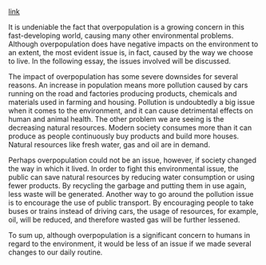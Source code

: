 [link](https://www.ielts-writing.info/EXAM/ielts_writing_samples_task_2/1142/)

It is undeniable the fact that overpopulation is a growing concern in this fast-developing world, causing many other environmental problems. Although overpopulation does have negative impacts on the environment to an extent, the most evident issue is, in fact, caused by the way we choose to live. In the following essay, the issues involved will be discussed.

The impact of overpopulation has some severe downsides for several reasons. An increase in population means more pollution caused by cars running on the road and factories producing products, chemicals and materials used in farming and housing. Pollution is undoubtedly a big issue when it comes to the environment, and it can cause detrimental effects on human and animal health. The other problem we are seeing is the decreasing natural resources. Modern society consumes more than it can produce as people continuously buy products and build more houses. Natural resources like fresh water, gas and oil are in demand.

Perhaps overpopulation could not be an issue, however, if society changed the way in which it lived. In order to fight this environmental issue, the public can save natural resources by reducing water consumption or using fewer products. By recycling the garbage and putting them in use again, less waste will be generated. Another way to go around the pollution issue is to encourage the use of public transport. By encouraging people to take buses or trains instead of driving cars, the usage of resources, for example, oil, will be reduced, and therefore wasted gas will be further lessened.

To sum up, although overpopulation is a significant concern to humans in regard to the environment, it would be less of an issue if we made several changes to our daily routine.